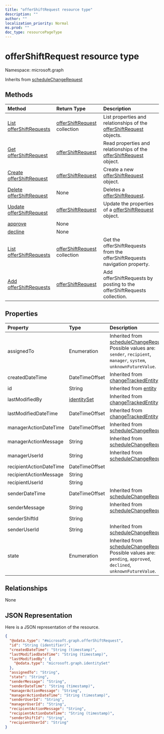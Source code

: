 ```yaml
---
title: "offerShiftRequest resource type"
description: ""
author: ""
localization_priority: Normal
ms.prod: ""
doc_type: resourcePageType
---
```


# offerShiftRequest resource type


Namespace: microsoft.graph




Inherits from [scheduleChangeRequest](../resources/schedulechangerequest.md)

## Methods
|Method|Return Type|Description|
|:---|:---|:---|
|[List offerShiftRequests](../api/offershiftrequest-list.md)|[offerShiftRequest](../resources/offershiftrequest.md) collection|List properties and relationships of the [offerShiftRequest](../resources/offershiftrequest.md) objects.|
|[Get offerShiftRequest](../api/offershiftrequest-get.md)|[offerShiftRequest](../resources/offershiftrequest.md)|Read properties and relationships of the [offerShiftRequest](../resources/offershiftrequest.md) object.|
|[Create offerShiftRequest](../api/offershiftrequest-create.md)|[offerShiftRequest](../resources/offershiftrequest.md)|Create a new [offerShiftRequest](../resources/offershiftrequest.md) object.|
|[Delete offerShiftRequest](../api/offershiftrequest-delete.md)|None|Deletes a [offerShiftRequest](../resources/offershiftrequest.md).|
|[Update offerShiftRequest](../api/offershiftrequest-update.md)|[offerShiftRequest](../resources/offershiftrequest.md)|Update the properties of a [offerShiftRequest](../resources/offershiftrequest.md) object.|
|[approve](../api/offershiftrequest-approve.md)|None||
|[decline](../api/offershiftrequest-decline.md)|None||
|[List offerShiftRequests](../api/schedule-list-offershiftrequests.md)|[offerShiftRequest](../resources/offershiftrequest.md) collection|Get the offerShiftRequests from the offerShiftRequests navigation property.|
|[Add offerShiftRequests](../api/schedule-post-offershiftrequests.md)|[offerShiftRequest](../resources/offershiftrequest.md)|Add offerShiftRequests by posting to the offerShiftRequests collection.|

## Properties
|Property|Type|Description|
|:---|:---|:---|
|assignedTo|Enumeration| Inherited from [scheduleChangeRequest](../resources/schedulechangerequest.md). Possible values are: `sender`, `recipient`, `manager`, `system`, `unknownFutureValue`.|
|createdDateTime|DateTimeOffset| Inherited from [changeTrackedEntity](../resources/changetrackedentity.md)|
|id|String| Inherited from [entity](../resources/entity.md)|
|lastModifiedBy|[identitySet](../resources/identityset.md)| Inherited from [changeTrackedEntity](../resources/changetrackedentity.md)|
|lastModifiedDateTime|DateTimeOffset| Inherited from [changeTrackedEntity](../resources/changetrackedentity.md)|
|managerActionDateTime|DateTimeOffset| Inherited from [scheduleChangeRequest](../resources/schedulechangerequest.md)|
|managerActionMessage|String| Inherited from [scheduleChangeRequest](../resources/schedulechangerequest.md)|
|managerUserId|String| Inherited from [scheduleChangeRequest](../resources/schedulechangerequest.md)|
|recipientActionDateTime|DateTimeOffset||
|recipientActionMessage|String||
|recipientUserId|String||
|senderDateTime|DateTimeOffset| Inherited from [scheduleChangeRequest](../resources/schedulechangerequest.md)|
|senderMessage|String| Inherited from [scheduleChangeRequest](../resources/schedulechangerequest.md)|
|senderShiftId|String||
|senderUserId|String| Inherited from [scheduleChangeRequest](../resources/schedulechangerequest.md)|
|state|Enumeration| Inherited from [scheduleChangeRequest](../resources/schedulechangerequest.md). Possible values are: `pending`, `approved`, `declined`, `unknownFutureValue`.|

## Relationships
None

## JSON Representation
Here is a JSON representation of the resource.
<!-- {
  "blockType": "resource",
  "keyProperty": "id",
  "@odata.type": "microsoft.graph.offerShiftRequest",
  "baseType": "microsoft.graph.scheduleChangeRequest",
  "openType": false
}
-->
``` json
{
  "@odata.type": "#microsoft.graph.offerShiftRequest",
  "id": "String (identifier)",
  "createdDateTime": "String (timestamp)",
  "lastModifiedDateTime": "String (timestamp)",
  "lastModifiedBy": {
    "@odata.type": "microsoft.graph.identitySet"
  },
  "assignedTo": "String",
  "state": "String",
  "senderMessage": "String",
  "senderDateTime": "String (timestamp)",
  "managerActionMessage": "String",
  "managerActionDateTime": "String (timestamp)",
  "senderUserId": "String",
  "managerUserId": "String",
  "recipientActionMessage": "String",
  "recipientActionDateTime": "String (timestamp)",
  "senderShiftId": "String",
  "recipientUserId": "String"
}
```

